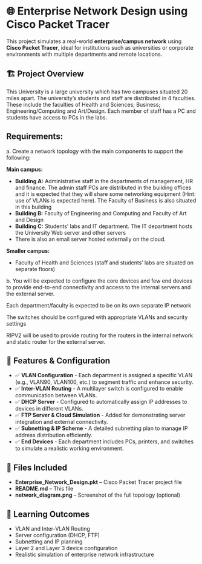 
   <h1>🌐 Enterprise Network Design using Cisco Packet Tracer</h1>
    <p>This project simulates a real-world <strong>enterprise/campus network</strong> using <strong>Cisco Packet Tracer</strong>, ideal for institutions such as universities or corporate environments with multiple departments and remote locations.</p>
    
  <h2>🏗️ Project Overview</h2>
       <p>
    This University is a large university which has two campuses situated 20 miles apart.
    The university’s students and staff are distributed in 4 faculties. These include the faculties of
    Health and Sciences; Business; Engineering/Computing and Art/Design. Each member of staff has a PC and
    students have access to PCs in the labs.
  </p>

  <h2>Requirements:</h2>
  <p>
    a. Create a network topology with the main components to support the following:
  </p>

  <strong>Main campus:</strong>
  <ul>
    <li>
      <strong>Building A:</strong> Administrative staff in the departments of management, HR
      and finance. The admin staff PCs are distributed in the building offices and it is expected
      that they will share some networking equipment (Hint: use of VLANs is expected here).
      The Faculty of Business is also situated in this building
    </li>
    <li>
      <strong>Building B:</strong> Faculty of Engineering and Computing and Faculty of Art and
      Design
    </li>
    <li>
      <strong>Building C:</strong> Students’ labs and IT department. The IT department hosts the
      University Web server and other servers
    </li>
    <li>
      There is also an email server hosted externally on the cloud.
    </li>
  </ul>

  <strong>Smaller campus:</strong>
  <ul>
    <li>
      Faculty of Health and Sciences (staff and students’ labs are situated on
      separate floors)
    </li>
  </ul>

  <p>
    b. You will be expected to configure the core devices and few end devices to provide end-to-end
    connectivity and access to the internal servers and the external server.
  </p>

  <p>
    Each department/faculty is expected to be on its own separate IP network
  </p>
  <p>
    The switches should be configured with appropriate VLANs and security settings
  </p>
  <p>
    RIPV2 will be used to provide routing for the routers in the internal network and static router
    for the external server.
  </p>
</body>

  <h2>🔧 Features & Configuration</h2>
    <ul>
        <li>✅ <strong>VLAN Configuration</strong> - Each department is assigned a specific VLAN (e.g., VLAN90, VLAN100, etc.) to segment traffic and enhance security.</li>
        <li>✅ <strong>Inter-VLAN Routing</strong> - A multilayer switch is configured to enable communication between VLANs.</li>
        <li>✅ <strong>DHCP Server</strong> - Configured to automatically assign IP addresses to devices in different VLANs.</li>
        <li>✅ <strong>FTP Server & Cloud Simulation</strong> - Added for demonstrating server integration and external connectivity.</li>
        <li>✅ <strong>Subnetting & IP Scheme</strong> - A detailed subnetting plan to manage IP address distribution efficiently.</li>
        <li>✅ <strong>End Devices</strong> - Each department includes PCs, printers, and switches to simulate a realistic working environment.</li>
    </ul>

  <h2>📁 Files Included</h2>
    <ul>
        <li><strong>Enterprise_Network_Design.pkt</strong> – Cisco Packet Tracer project file</li>
        <li><strong>README.md</strong> – This file</li>
        <li><strong>network_diagram.png</strong> – Screenshot of the full topology (optional)</li>
    </ul>

  <h2>📌 Learning Outcomes</h2>
    <ul>
        <li>VLAN and Inter-VLAN Routing</li>
        <li>Server configuration (DHCP, FTP)</li>
        <li>Subnetting and IP planning</li>
        <li>Layer 2 and Layer 3 device configuration</li>
        <li>Realistic simulation of enterprise network infrastructure</li>
    </ul>

